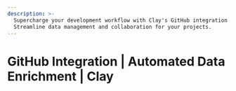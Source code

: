```yaml
---
description: >-
  Supercharge your development workflow with Clay's GitHub integration.
  Streamline data management and collaboration for your projects.
---
```


# GitHub Integration | Automated Data Enrichment | Clay

